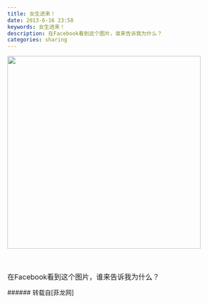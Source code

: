 ```yaml
---
title: 女生进来！
date: 2013-6-16 23:58
keywords: 女生进来！
description: 在Facebook看到这个图片，谁来告诉我为什么？
categories: sharing
---
```

<td class="t_f" id="postmessage_3789">

<font size="3">

<img aid="2812" class="zoom" data-cf-modified-d6b708f50ffad8c2e2bc743f-="" file="data/attachment/forum/201306/16/235742c012tmv1rwlwbvmj.jpg" id="aimg_2812" inpost="1" onclick="" onmouseover="" src="http://www.flw.ph/data/attachment/forum/201306/16/235742c012tmv1rwlwbvmj.jpg" width="440" zoomfile="data/attachment/forum/201306/16/235742c012tmv1rwlwbvmj.jpg"/>


</font><font size="3"><br/>
</font><br/>
<font size="3">在Facebook看到这个图片，谁来告诉我为什么？</font><img alt="" border="0" onclick="" onmouseover="" smilieid="273" src="static/image/smiley/Xiongmao/9.gif"/><br/>
</td>
###### 转载自[菲龙网]